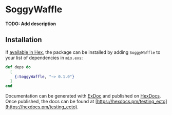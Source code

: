 # SoggyWaffle

**TODO: Add description**

## Installation

If [available in Hex](https://hex.pm/docs/publish), the package can be installed
by adding `SoggyWaffle` to your list of dependencies in `mix.exs`:

```elixir
def deps do
  [
    {:SoggyWaffle, "~> 0.1.0"}
  ]
end
```

Documentation can be generated with [ExDoc](https://github.com/elixir-lang/ex_doc)
and published on [HexDocs](https://hexdocs.pm). Once published, the docs can
be found at [https://hexdocs.pm/testing_ecto](https://hexdocs.pm/testing_ecto).

